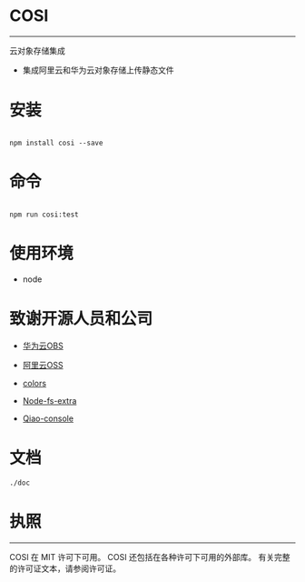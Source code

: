 # COSI
---

云对象存储集成


* 集成阿里云和华为云对象存储上传静态文件

# 安装

```

npm install cosi --save

```
# 命令

```

npm run cosi:test

```

# 使用环境

* node

# 致谢开源人员和公司

* [华为云OBS](https://github.com/huaweicloud/huaweicloud-sdk-nodejs-obs)


* [阿里云OSS](https://github.com/ali-sdk/ali-oss)


* [colors](https://github.com/Marak/colors.js)

* [Node-fs-extra](https://github.com/jprichardson/node-fs-extra)

* [Qiao-console](https://github.com/uikoo9/qiao-monorepo/tree/master/packages/qiao-console#readme)

# 文档

```
./doc
```

# 执照
---

COSI 在 MIT 许可下可用。 COSI 还包括在各种许可下可用的外部库。 有关完整的许可证文本，请参阅许可证。